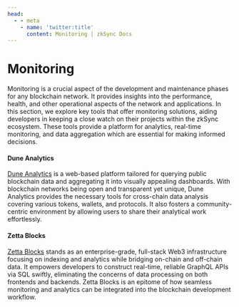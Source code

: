 ```yaml
---
head:
  - - meta
    - name: 'twitter:title'
      content: Monitoring | zkSync Docs
---
```


# Monitoring

Monitoring is a crucial aspect of the development and maintenance phases for any blockchain network. It provides
insights into the performance, health, and other operational aspects of the network and applications. In this section,
we explore key tools that offer monitoring solutions, aiding developers in keeping a close watch on their projects
within the zkSync ecosystem. These tools provide a platform for analytics, real-time monitoring, and data aggregation
which are essential for making informed decisions.

#### Dune Analytics

[Dune Analytics](https://dune.xyz/docs) is a web-based platform tailored for querying public blockchain data and
aggregating it into visually appealing dashboards. With blockchain networks being open and transparent yet unique, Dune
Analytics provides the necessary tools for cross-chain data analysis covering various tokens, wallets, and protocols. It
also fosters a community-centric environment by allowing users to share their analytical work effortlessly.

#### Zetta Blocks

[Zetta Blocks](https://www.zettablock.com/) stands as an enterprise-grade, full-stack Web3 infrastructure focusing on
indexing and analytics while bridging on-chain and off-chain data. It empowers developers to construct real-time,
reliable GraphQL APIs via SQL swiftly, eliminating the concerns of data processing on both frontends and backends. Zetta
Blocks is an epitome of how seamless monitoring and analytics can be integrated into the blockchain development
workflow.
